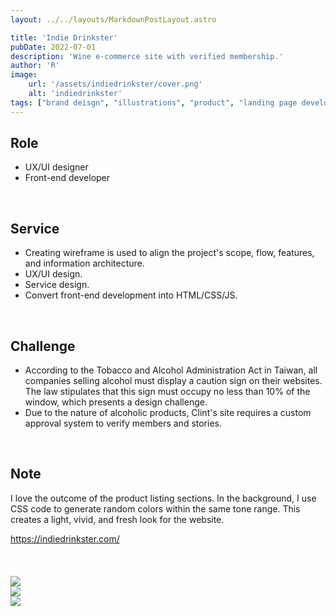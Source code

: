 ```yaml
---
layout: ../../layouts/MarkdownPostLayout.astro

title: 'Indie Drinkster'
pubDate: 2022-07-01
description: 'Wine e-commerce site with verified membership.'
author: 'R'
image:
    url: '/assets/indiedrinkster/cover.png'
    alt: 'indiedrinkster'
tags: ["brand deisgn", "illustrations", "product", "landing page development", "dashboard UI and UX design", "design system"]
---
```



## Role
<ul class="pl-8 marker:text-slate-400 dark:marker:text-neutral-500">
   <li class="mb-3">UX/UI designer</li>
   <li class="mb-3">Front-end developer</li>
</ul>

<br>

## Service
<ul class="pl-8 marker:text-slate-400 dark:marker:text-neutral-500">
   <li class="mb-3">Creating wireframe is used to align the project's scope, flow, features, and information architecture.</li>
   <li class="mb-3">UX/UI design.</li>
   <li class="mb-3">Service design.</li>
   <li class="mb-3">Convert front-end development into HTML/CSS/JS.</li>
</ul>
<br>

## Challenge
<ul class="pl-8 marker:text-slate-400 dark:marker:text-neutral-500">
  <li class="mb-3">According to the Tobacco and Alcohol Administration Act in Taiwan, all companies selling alcohol must display a caution sign on their websites. The law stipulates that this sign must occupy no less than 10% of the window, which presents a design challenge.</li>
  <li class="mb-3">Due to the nature of alcoholic products, Clint's site requires a custom approval system to verify members and stories.</li>
</ul>
<br>

## Note
I love the outcome of the product listing sections. In the background, I use CSS code to generate random colors within the same tone range. This creates a light, vivid, and fresh look for the website.
<div class="mt-10 font-light">
  <a target="_blank" class="text-lg text-neutral-400 border-solid border-0 border-b-[0.85px] pb-[0px]" href="https://indiedrinkster.com/">https://indiedrinkster.com/</a>
</div>


<br>
<br>
<br>

<div class="flex justify-start items-start w-full gap-2 mb-8">
    <Image class="w-full object-contain" src="/assets/indiedrinkster/indiedrinkster-1.png" />
</div>
<div class="flex justify-start items-start w-full gap-2 mb-8">
    <Image class="w-full object-contain" src="/assets/indiedrinkster/indiedrinkster-3.png" />
</div>
<div class="flex justify-start items-start w-full gap-2 mb-8">
    <Image class="w-full object-contain" src="/assets/indiedrinkster/indiedrinkster-2.png" />
</div>
